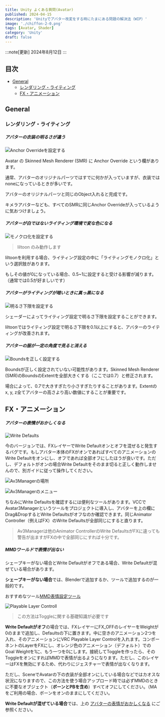 ```yaml
---
title: Unity よくある質問(Avatar)
published: 2024-04-15
description: 'Unityでアバター改変をする時にたまにある問題の解決法（WIP）'
image: './chiffon-2-0.png'
tags: [Avatar, Shader]
category: 'Unity'
draft: false
---
```

:::note[更新]
2024年8月12日
:::

## 目次
- [General](#General)
  - [レンダリング・ライティング](#レンダリング・ライティング)
  - [FX・アニメーション](#FX・アニメーション)

## General

### レンダリング・ライティング

##### **アバターの衣装の明るさが違う**

![Anchor Overrideを設定する](./unity-anchor.png)

Avatar の Skinned Mesh Renderer (SMR) に Anchor Override という欄があります。

通常、アバターのオリジナルパーツではすでに何かが入っていますが、衣装ではnoneになっているときが多いです。

アバターのオリジナルパーツと同じのObject入れると完成です。

キメラアバターなども、すべてのSMRに同じAnchor Overrideが入っているように気おつけましょう。

##### **アバターが白ではないライティング環境で変な色になる**

![モノクロ化を設定する](./unity-monochrome.png)

> liltoon のみ動作します

liltoonを利用する場合、ライティング設定の中に「ライティングモノクロ化」という選択肢があります。

もしその値が0になっている場合、0.5~1に設定すると受ける影響が減ります。（通常では0.5が好ましいです）

##### **アバターがライティングが暗いときに真っ黒になる**

![明るさ下限を設定する](./unity-brightness.png)

シェーダーによってライティング設定で明るさ下限を設定することができます。

liltoonではライティング設定で明るさ下限を0.1以上にすると、アバターのライティングが改善されます。

##### **アバターの服が一定の角度で見ると消える**

![Boundsを正しく設定する](./unity-bounds.png)

Boundsが正しく設定されていない可能性があります。Skinned Mesh Renderer (SMR)のBoundsのExtentを全部大きくする（ここでは0.7）と修正されます。

場合によって、0.7で大きすぎたり小さすぎたりすることがあります。Extentのx, y, z全てアバターの高さより高い数値にすることが重要です。

## FX・アニメーション

##### **アバターの表情がおかしくなる**

![Write Defaults](./unity-wd.png)

今のバージョンでは、FXレイヤーでWrite Defaultオンとオフを混ぜると発生するバグです。もしアバター本体のFXがオンであればすべてのアニメーションのWrite Defaultをオンにし、オフであれば全部オフにしたほうが良いです。ただし、デフォルトがオンの場合Write Defaultをそのまま切ると正しく動作しませんので、別ガイドに従って操作してください。

![Av3Managerの場所](./unity-av3mposition.png)

![Av3Managerのメニュー](./unity-av3mmenu.png)

ちなみにWrite Defaultsを確認するには便利なツールがあります。VCCでAvatar3Managerというツールをプロジェクトに導入し、アバターを上の欄にDrag&DropするとWrite Defaultsがオフなのか確認できます。同じAnimator Controller（例えばFX）のWrite Defaultsが全部同じにすると直ります。

> Av3Managerは他のAnimator ControllerのWrite DefaultsがFXに違っても警告が出ますがFXの中で全部同じにすれば十分です。

##### **MMDワールドで表情が出ない**

シェープキーがない場合とWrite Defaultがオフである場合、Write Defaultが混ぜている場合があります。

**シェープキーがない場合**では、Blenderで追加するか、ツールで追加するのが一般的です。
    
おすすめなツール[MMD表情設定ツール](https://booth.pm/ja/items/3696116)

![Playable Layer Controll](./unity-wdonmmd.png)

> この方法はToggleに関する基礎知識が必要です

**Write Defaultがオフ**の場合では、FXレイヤーにFX_OFFのレイヤーをWeightが0のままで追加し、Defaultsの下に置きます。中に空きのアニメーション2つを入れ、そのアニメーションにVRC Playable Layer Controlを入れます。コンポーネントのLayerをFXにし、オレンジ色のアニメーション（デフォルト）でのGoal Weightを1に、もう一つを0にします。接続してToggleを作ったら、そのToggleをオンにすればMMDで表情が出るようになります。ただし、このレイヤーはFXを無効にするため、代わりにジェスチャーで表情が出なくなります。

ただし、SceneでAvatarの下の衣装が全部オンにしている場合などではカオスな状況になりますので、この方法を使う場合アップロード時では必ずMMDのときに不要なオブジェクト（**ボーンとPBを含め**）すべてオフにしてください。（MAをご利用の場合、ボーンをオンのままにしてください。
<br>

**Write Defaultが混ぜている場合**では、上の [アバターの表情がおかしくなる](#アバターの表情がおかしくなる) にご参照ください。